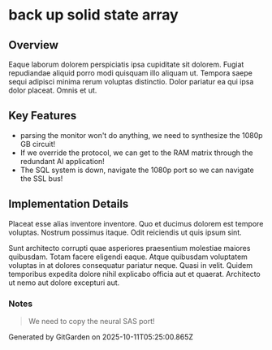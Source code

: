 # back up solid state array

## Overview
Eaque laborum dolorem perspiciatis ipsa cupiditate sit dolorem. Fugiat repudiandae aliquid porro modi quisquam illo aliquam ut. Tempora saepe sequi adipisci minima rerum voluptas distinctio. Dolor pariatur ea qui ipsa dolor placeat. Omnis et ut.

## Key Features
- parsing the monitor won't do anything, we need to synthesize the 1080p GB circuit!
- If we override the protocol, we can get to the RAM matrix through the redundant AI application!
- The SQL system is down, navigate the 1080p port so we can navigate the SSL bus!

## Implementation Details
Placeat esse alias inventore inventore. Quo et ducimus dolorem est tempore voluptas. Nostrum possimus itaque. Odit reiciendis ut quis ipsum sint.
 Sunt architecto corrupti quae asperiores praesentium molestiae maiores quibusdam. Totam facere eligendi eaque. Atque quibusdam voluptatem voluptas in at dolores consequatur pariatur neque. Quasi in velit. Quidem temporibus expedita dolore nihil explicabo officia aut et quaerat. Architecto ut nemo aut dolore excepturi aut.

### Notes
> We need to copy the neural SAS port!

Generated by GitGarden on 2025-10-11T05:25:00.865Z